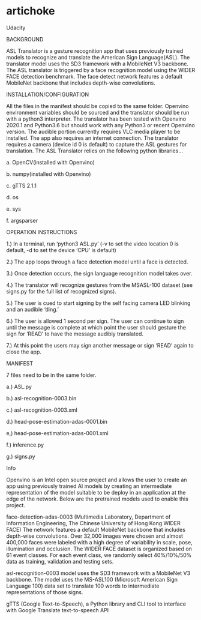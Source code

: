 # artichoke
Udacity 

BACKGROUND

ASL Translator is a gesture recognition app that uses previously trained models 
to recognize and translate the American Sign Language(ASL). The translator 
model uses the SD3 framework with a MobileNet V3 backbone. The ASL translator is 
triggered by a face recognition model using the WIDER FACE detection benchmark. 
The face detect network features a default MobileNet backbone that includes 
depth-wise convolutions.

INSTALLATION/CONFIGURATION

All the files in the manifest should be copied to the same folder. Openvino 
environment variables should be sourced and the translator should be run with a 
python3 interpreter. The translator has been tested with Openvino 2020.1 and 
Python3.6 but should work with any Python3 or recent Openvino version. 
The audible portion currently requires VLC media player to be installed. The 
app also requires an internet connection. The translator requires a camera 
(device id 0 is default) to capture the ASL gestures for translation. The ASL Translator 
relies on the following python libraries…

a. OpenCV(installed with Openvino)

b. numpy(installed with Openvino)

c. gTTS 2.1.1

d. os

e. sys

f. argsparser


OPERATION INSTRUCTIONS

1.) In a terminal, run ‘python3 ASL.py’ (-v to set the video location
0 is default, -d to set the device ‘CPU’ is default)

2.) The app loops through a face detection model until a face is detected.

3.) Once detection occurs, the sign language recognition model takes over.

4.) The translator will recognize gestures from the MSASL-100 dataset (see 
signs.py for the full list of recognized signs).

5.) The user is cued to start signing by the self facing camera LED blinking 
and an audible ‘ding.’

6.) The user is allowed 1 second per sign. The user can continue to sign until 
the message is complete at which point the user should gesture the sign for 
‘READ’ to have the message audibly translated.

7.) At this point the users may sign another message or sign ‘READ’ again to 
close the app.

MANIFEST

7 files need to be in the same folder.

a.)  ASL.py

b.)  asl-recognition-0003.bin

c.)  asl-recognition-0003.xml

d.)  head-pose-estimation-adas-0001.bin

e,)  head-pose-estimation-adas-0001.xml

f.)  inference.py

g.)  signs.py


Info

Openvino is an Intel open source project and allows the user to create an app 
using previously trained AI models by creating an intermediate representation 
of the model suitable to be deploy in an application at the edge of the network. 
Below are the pretrained models used to enable this project.

face-detection-adas-0003 (Multimedia Laboratory, Department of Information 
Engineering, The Chinese University of Hong Kong  WIDER FACE)  The network 
features a default MobileNet backbone that includes depth-wise convolutions. 
Over 32,000 images were chosen and almost 400,000 faces were labeled with a 
high degree of variability in scale, pose, illumination and occlusion. The 
WIDER FACE dataset is organized based on 61 event classes. For each event class,
we randomly select 40%/10%/50% data as training, validation and testing sets.

asl-recognition-0003 model uses the SD3 framework with a MobileNet V3 backbone. 
The model uses the MS-ASL100 (Microsoft American Sign Language 100) data set to 
translate 100 words to intermediate representations of those signs. 


gTTS (Google Text-to-Speech), a Python library and CLI tool to interface with 
Google Translate text-to-speech API

